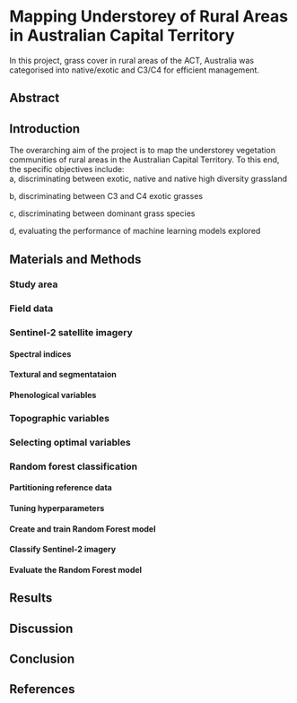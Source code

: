 # Mapping Understorey of Rural Areas in Australian Capital Territory

In this project, grass cover in rural areas of the ACT, Australia was categorised into native/exotic and C3/C4 for efficient management.


## Abstract



## Introduction

The overarching aim of the project is to map the understorey vegetation communities of rural areas in the Australian Capital Territory. To this end, the specific objectives include: <br>
a, discriminating between exotic, native and native high diversity grassland <br>

b, discriminating between C3 and C4 exotic grasses <br>

c, discriminating between dominant grass species <br>

d, evaluating the performance of machine learning models explored


## Materials and Methods


### Study area




### Field data






### Sentinel-2 satellite imagery



#### Spectral indices



#### Textural and segmentataion 




#### Phenological variables



### Topographic variables




### Selecting optimal variables 



### Random forest classification



#### Partitioning reference data



#### Tuning hyperparameters



#### Create and train Random Forest model



#### Classify Sentinel-2 imagery



#### Evaluate the Random Forest model





## Results




## Discussion




## Conclusion




## References
